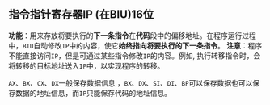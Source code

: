 ## 指令指针寄存器IP (在BIU)16位

**功能**：用来存放将要执行的**下一条指令**在**代码**段中的偏移地址。在程序运行过程中，`BIU`自动修改`IP`中的内容，使它**始终指向将要执行的下一条指令**。
**注意**：程序不能直接访问`IP`，但是可通过某些指令修改`IP`的内容。例如, 执行转移指令时，会将转移的目标地址送入`IP`中，以实现程序的转移。

`AX`、`BX`、`CX`、`DX`一般保存数据信息 ，`BX`、`DX`、`SI`、`DI`、`BP`可以保存数据也可以保存数据的地址信息，而`IP`只能保存代码的地址信息。
